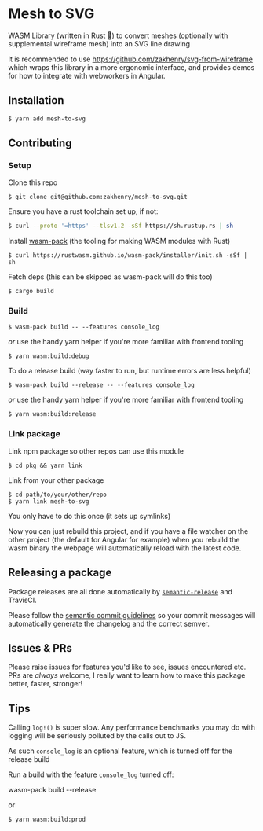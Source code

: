 # Mesh to SVG

WASM Library (written in Rust 🦀) to convert meshes (optionally with supplemental wireframe mesh) into an SVG line drawing

It is recommended to use https://github.com/zakhenry/svg-from-wireframe which wraps this library in a more ergonomic interface,
and provides demos for how to integrate with webworkers in Angular.

## Installation

```sh
$ yarn add mesh-to-svg
```

## Contributing

### Setup

Clone this repo
```console
$ git clone git@github.com:zakhenry/mesh-to-svg.git
````

Ensure you have a rust toolchain set up, if not:

```sh
$ curl --proto '=https' --tlsv1.2 -sSf https://sh.rustup.rs | sh
```

Install [wasm-pack](https://rustwasm.github.io/docs/wasm-pack/) (the tooling for making WASM modules with Rust)

```console
$ curl https://rustwasm.github.io/wasm-pack/installer/init.sh -sSf | sh
```

Fetch deps (this can be skipped as wasm-pack will do this too)

```console
$ cargo build
```

### Build

```console
$ wasm-pack build -- --features console_log
```

*or* use the handy yarn helper if you're more familiar with frontend tooling

```console
$ yarn wasm:build:debug
```

To do a release build (way faster to run, but runtime errors are less helpful)

```console
$ wasm-pack build --release -- --features console_log
```

*or* use the handy yarn helper if you're more familiar with frontend tooling

```console
$ yarn wasm:build:release
```


### Link package

Link npm package so other repos can use this module

```console
$ cd pkg && yarn link
```

Link from your other package

```console
$ cd path/to/your/other/repo
$ yarn link mesh-to-svg
```

You only have to do this once (it sets up symlinks)

Now you can just rebuild this project, and if you have a file watcher on the other project (the default for Angular for example)
when you rebuild the wasm binary the webpage will automatically reload with the latest code.

## Releasing a package

Package releases are all done automatically by [`semantic-release`](https://github.com/semantic-release/semantic-release) and TravisCI.

Please follow the [semantic commit guidelines](https://github.com/semantic-release/semantic-release#commit-message-format) so your commit messages will automatically generate the changelog and the correct semver.

## Issues & PRs

Please raise issues for features you'd like to see, issues encountered etc. PRs are _always_ welcome, I really want to learn how to make this package better, faster, stronger!

## Tips
Calling `log!()` is super slow. Any performance benchmarks you may do with logging will be seriously polluted by the calls out to JS.

As such `console_log` is an optional feature, which is turned off for the release build

Run a build with the feature `console_log` turned off:

wasm-pack build --release

or

```console
$ yarn wasm:build:prod
```


